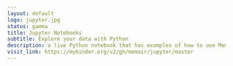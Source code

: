 ```yaml
---
layout: default
logo: jupyter.jpg
status: gamma
title: Jupyter Notebooks
subtitle: Explore your data with Python
description: a live Python notebook that has examples of how to use Memair's GraphQL API. You can explore using Otto, the sandbox user's data
visit_link: https://mybinder.org/v2/gh/memair/jupyter/master
---
```

